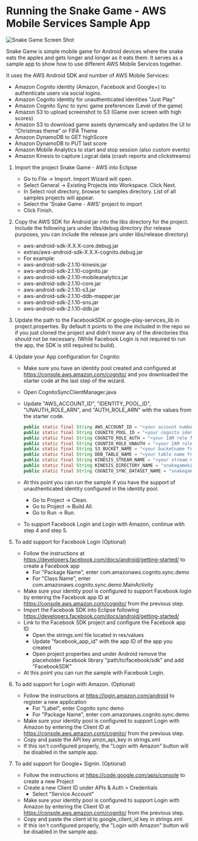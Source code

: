 Running the Snake Game - AWS Mobile Services Sample App
=======================================================

![Snake Game Screen Shot](https://github.com/jinman/snake-game-aws/blob/master/snakegame.png)

Snake Game is simple mobile game for Android devices where the snake eats the apples and gets longer and longer as it eats them. It serves as a sample app to show how to use different AWS Mobile Services together. 

It uses the AWS Android SDK and number of AWS Mobile Services:

   * Amazon Cognito identity (Amazon, Facebook and Google+) to authenticate users via social logins.
   * Amazon Cognito identity for unauthenticated identities "Just Play"
   * Amazon Cognito Sync to sync game preferences (Level of the game)
   * Amazon S3 to upload screenshot to S3 (Game over screen with high scores)
   * Amazon S3 to download game assets dynamically and updates the UI to “Christmas theme” or FIFA Theme
   * Amazon DynamoDB to GET highScore
   * Amazon DynamoDB to PUT last score
   * Amazon Mobile Analytics to start and stop session (also custom events)
   * Amazon Kinesis to capture Logcat data (crash reports and clickstreams)

1. Import the project Snake Game - AWS into Eclipse
   * Go to File -> Import.  Import Wizard will open.
   * Select General -> Existing Projects into Workspace.  Click Next.
   * In Select root directory, browse to samples directory.  List of all samples projects will appear.
   * Select the 'Snake Game - AWS' project to import
   * Click Finish.

2. Copy the AWS SDK for Android jar into the libs directory for the project. Include the following jars under libs/debug directory (for release purposes, you can include the release jars under libs/release directory)
   * aws-android-sdk-X.X.X-core.debug.jar
   * extras/aws-android-sdk-X.X.X-cognito.debug.jar		
	+ For example:
	+ aws-android-sdk-2.1.10-kinesis.jar
	+ aws-android-sdk-2.1.10-cognito.jar		
	+ aws-android-sdk-2.1.10-mobileanalytics.jar
	+ aws-android-sdk-2.1.10-core.jar			
	+ aws-android-sdk-2.1.10-s3.jar
	+ aws-android-sdk-2.1.10-ddb-mapper.jar		
	+ aws-android-sdk-2.1.10-sns.jar
	+ aws-android-sdk-2.1.10-ddb.jar			

3. Update the path to the FacebookSDK or google-play-services_lib in project.properties. By default it points to the one included in the repo so if you just cloned the project and didn't move any of the directories this should not be necessary. (While Facebook Login is not required to run the app, the SDK is still required to build). 

4. Update your App configuration for Cognito:
   * Make sure you have an identity pool created and configured at https://console.aws.amazon.com/cognito/ and you downloaded the starter code at the last step of the wizard.
   * Open CognitoSyncClientManager.java
   * Update "AWS_ACCOUNT_ID", "IDENTITY_POOL_ID", "UNAUTH_ROLE_ARN", and "AUTH_ROLE_ARN" with the values from the starter code.

        ```java
        public static final String AWS_ACCOUNT_ID = "<your account number from AWS Management Console/MyAccount>";
        public static final String COGNITO_POOL_ID = "<your cognito identity pool id from AWS Management Console/Cognito>";
        public static final String COGNITO_ROLE_AUTH = "<your IAM role for auth from AWS Management Console/Cognito>";
        public static final String COGNTIO_ROLE_UNAUTH = "<your IAM role for unauth from AWS Management Console/Cognito>";
        public static final String S3_BUCKET_NAME = "<your bucketname from AWS Management Console/S3>";
        public static final String DDB_TABLE_NAME = "<your table name from AWS Management Console/DynamoDB";
        public static final String KINESIS_STREAM_NAME = "<your stream name from AWS Management Console/S3";
        public static final String KINESIS_DIRECTORY_NAME = "snakegamekinesisdirectory";
        public static final String COGNITO_SYNC_DATASET_NAME = "snakegamestate";    
        ```

   * At this point you can run the sample if you have the support of unauthenticated identity configured in the identity pool.
     + Go to Project ->  Clean.
     + Go to Project ->  Build All.
     + Go to Run -> Run.
   * To support Facebook Login and Login with Amazon, continue with step 4 and step 5.

5. To add support for Facebook Login (Optional)
   * Follow the instructions at https://developers.facebook.com/docs/android/getting-started/ to create a Facebook app
     + For "Package Name", enter com.amazonaws.cognito.sync.demo
     + For "Class Name", enter com.amazonaws.cognito.sync.demo.MainActivity
   * Make sure your identity pool is configured to support Facebook login by entering the Facebook app ID at https://console.aws.amazon.com/cognito/ from the previous step.
   * Import the Facebook SDK into Eclipse following https://developers.facebook.com/docs/android/getting-started/
   * Link to the Facebook SDK project and configure the Facebook app ID
     + Open the strings.xml file located in res/values
     + Update "facebook_app_id" with the app ID of the app you created
     + Open project properties and under Android remove the placeholder Facebook library "path/to/facebook/sdk" and add "FacebookSDK"
   * At this point you can run the sample with Facebook Login.

6. To add support for Login with Amazon. (Optional)
   * Follow the instructions at https://login.amazon.com/android to register a new application
     + For "Label", enter Cognito sync demo
     + For "Package Name", enter com.amazonaws.cognito.sync.demo
   * Make sure your identity pool is configured to support Login with Amazon by entering the Client ID at https://console.aws.amazon.com/cognito/ from the previous step.
   * Copy and paste the API key amzn_api_key in strings.xml
   * If this isn't configured properly, the "Login with Amazon" button will be disabled in the sample app.
    
7. To add support for Google+ Signin. (Optional)
   * Follow the instructions at https://code.google.com/apis/console to create a new Project
   * Create a new Client ID under APIs & Auth > Credentials
      + Select "Service Account"
   * Make sure your identity pool is configured to support Login with Amazon by entering the Client ID at https://console.aws.amazon.com/cognito/ from the previous step.
   * Copy and paste the client id to google_client_id key in strings.xml
   * If this isn't configured properly, the "Login with Amazon" button will be disabled in the sample app.
